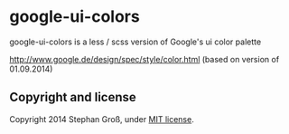 # google-ui-colors

google-ui-colors is a less / scss version of Google's ui color palette

http://www.google.de/design/spec/style/color.html (based on version of 01.09.2014)

## Copyright and license

Copyright 2014 Stephan Groß, under [MIT license](https://github.com/minddust/google-ui-colors/blob/master/LICENSE).
